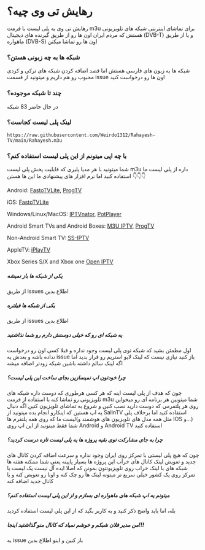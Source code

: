 # رهایش تی وی چیه؟
رهایش تی وی یه پلی لیست با فرمت m3u برای تماشای اینترنتی شبکه های تلویزیونی هستش که مردم ایران اون ها رو از طریق گیرنده های دیجیتال (DVB-T) و یا از طریق ماهواره (DVB-S) اون ها رو تماشا میکنن

### شبکه ها به چه زبونی هستن؟
شبکه ها به زبون های فارسی هستش اما قصد اضافه کردن شبکه های ترکی و کردی محبوب رو هم داریم و میتونید از قسمت issue اون ها رو درخواست کنید

### چند تا شبکه موجوده؟
در حال حاضر 83 شبکه

### لینک پلی لیست کجاست؟
``` https://raw.githubusercontent.com/Weirdo1312/Rahayesh-TV/main/Rahayesh.m3u ```

###  با چه اپی میتونم از این پلی لیست استفاده کنم؟
شما میتونید با هر مدیا پلیری که قابلیت پخش پلی لیست m3u داره از پلی لیست ما استفاده کنید اما نرم افزار های پیشنهادی ما این ها هستن 👇👇👇 




Android:
[FastoTVLite](https://play.google.com/store/apps/details?id=com.fastotv.lite),
[ProgTV](https://play.google.com/store/apps/details?id=com.progdvb.progtva)

iOS:
[FastoTVLite](https://apps.apple.com/us/app/fastotvlite/id1496936356)

Windows/Linux/MacOS:
[IPTVnator](https://github.com/4gray/iptvnator),
[PotPlayer](https://potplayer.daum.net)

Android Smart TVs and Android Boxes:
[M3U IPTV](https://play.google.com/store/apps/details?id=de.herber_edevelopment.m3uiptv),
[ProgTV](https://play.google.com/store/apps/details?id=com.progdvb.progtva)

Non-Android Smart TV:
[SS-IPTV](https://ss-iptv.com)

AppleTV:
[iPlayTV](https://apps.apple.com/us/app/iplaytv/id1072226801)

Xbox Series S/X and Xbox one
[Open IPTV](https://www.microsoft.com/en-us/p/open-iptv/9n9gc8l5mldm)


##### یکی از شبکه ها باز نمیشه
از طریق issues اطلاع بدین

##### یکی از شبکه ها فیلتره
از طریق issues اطلاع بدین

##### یه شبکه ای رو که خیلی دوستش دارم رو شما نذاشتید
اول مطمئن بشید که شبکه توی پلی لیست وجود نداره و قبلا کسی اون رو درخواست نداده باشه و بعدش یه issue باز کنید
نیازی نیست که لینک لایو استریم رو قرار بدید اما اگه لینک سالم داشته باشین شبکه زودتر اضافه میشه

##### چرا خودتون اپ نمیسازین بجای ساخت این پلی لیست؟
چون که هدف از پلی لیست اینه که هر کسی هرطوری که دوست داره شبکه های تلویزیونی رو تماشا کنه با استفاده از فرمت m3u شما میتونین هر برنامه ای رو میخواین روی هر پلتفرمی که دوست دارید نصب کنین و شروع به تماشای تلویزیون کنین
اگه دنبال یه اپ هستین که اینکارو انجام بده میتونید از SalinTV استفاده کنید اما برخلاف پلی لیست ما که روی همه پلتفرم ها(مثل همه مدل های تلویزیون های هوشمند و IOS و...) شما فقط میتونید از این اپ روی Android و Android TV استفاده کنید

##### چرا به جای مشارکت توی بقیه پروژه ها یه پلی لیست تازه درست کردید؟
چون که هیچ پلی لیستی با تمرکز روی ایران وجود نداره و سرعت اضافه کردن کانال های جدید و تعویض لینک کانال های خراب این پروژه ها بسیار پایینه یعنی شما ممکنه هفته ها شبکه های با لینک خراب روی تلویزیونتون بمونن که اصلا ایده آل نیست
یک لیست با تمرکز روی یک کشور خیلی سریع تر میتونه لینک ها رو چک کنه و اونا رو تعویض کنه و یا کانال جدید اضافه کنه 

##### میتونم یه اپ شبکه های ماهواره ای بسازم و از این پلی لیست استفاده کنم؟
بله، اما باید واضح ذکر کنید و به کاربر بگید که از این پلی لیست استفاده کردید

##### من مدیر فلان شبکم و خوشم نمیاد که کانال منو گذاشتید اینجا!!!
یه issue باز کنین و اینو اطلاع بدین
